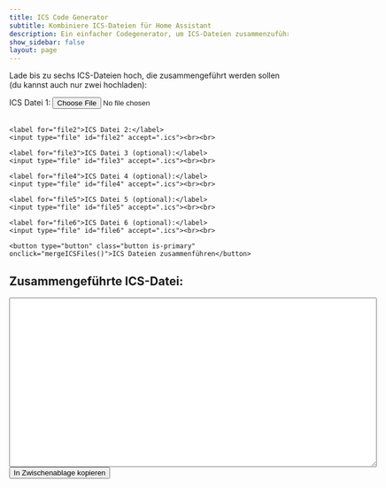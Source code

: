 ```yaml
---
title: ICS Code Generator
subtitle: Kombiniere ICS-Dateien für Home Assistant
description: Ein einfacher Codegenerator, um ICS-Dateien zusammenzuführen.
show_sidebar: false
layout: page
---
```


<p>Lade bis zu sechs ICS-Dateien hoch, die zusammengeführt werden sollen (du kannst auch nur zwei hochladen):</p>

<form>
    <label for="file1">ICS Datei 1:</label>
    <input type="file" id="file1" accept=".ics"><br><br>

    <label for="file2">ICS Datei 2:</label>
    <input type="file" id="file2" accept=".ics"><br><br>

    <label for="file3">ICS Datei 3 (optional):</label>
    <input type="file" id="file3" accept=".ics"><br><br>

    <label for="file4">ICS Datei 4 (optional):</label>
    <input type="file" id="file4" accept=".ics"><br><br>

    <label for="file5">ICS Datei 5 (optional):</label>
    <input type="file" id="file5" accept=".ics"><br><br>

    <label for="file6">ICS Datei 6 (optional):</label>
    <input type="file" id="file6" accept=".ics"><br><br>

    <button type="button" class="button is-primary" onclick="mergeICSFiles()">ICS Dateien zusammenführen</button>
</form>

<h2>Zusammengeführte ICS-Datei:</h2>
<textarea id="output" rows="20" cols="80" readonly></textarea>
<br>
<button class="button is-info" onclick="copyToClipboard()">In Zwischenablage kopieren</button>

<script>
function mergeICSFiles() {
    const files = [
        document.getElementById('file1').files[0],
        document.getElementById('file2').files[0],
        document.getElementById('file3').files[0],
        document.getElementById('file4').files[0],
        document.getElementById('file5').files[0],
        document.getElementById('file6').files[0]
    ];

    // Nur die Dateien verarbeiten, die tatsächlich hochgeladen wurden
    const validFiles = files.filter(file => file !== undefined);

    if (validFiles.length === 0) {
        alert("Bitte mindestens eine ICS-Datei hochladen.");
        return;
    }

    const readers = validFiles.map(file => {
        const reader = new FileReader();
        reader.readAsText(file);
        return reader;
    });

    Promise.all(readers.map(reader => new Promise((resolve) => {
        reader.onload = () => resolve(reader.result);
    })))
    .then(results => {
        if (validFiles.length === 1) {
            // Wenn nur eine Datei hochgeladen wurde, verarbeite nur diese
            const data = results[0];
            processSingleICSFile(data);
        } else {
            // Wenn mehrere Dateien hochgeladen wurden, führe sie zusammen
            const { mergedData, summaries } = mergeMultipleICS(results);
            document.getElementById('output').value = mergedData;
            displaySummaries(summaries);
        }
    });
}

function processSingleICSFile(data) {
    const lines = data.split('\n');
    let veventEntries = [];
    let summaries = new Set();

    lines.forEach(line => {
        veventEntries.push(line);

        // Finde den SUMMARY-Eintrag, bereinige ihn und speichere ihn im Set
        if (line.startsWith("SUMMARY:")) {
            const cleanedSummary = cleanSummary(line.replace("SUMMARY:", "").trim());
            summaries.add(cleanedSummary);
        }
    });

    // Kalenderdaten im Ausgabe-Textfeld anzeigen
    document.getElementById('output').value = lines.join("\n");

    // Zeige die zusammengefassten Einträge an
    displaySummaries(Array.from(summaries));
}

function mergeMultipleICS(filesData) {
    let result = "";
    let veventEntries = [];
    let summaries = new Set();

    // Verarbeite jede Datei, um die VEVENT-Einträge und die SUMMARYs zu extrahieren
    filesData.forEach(data => {
        const lines = data.split('\n');
        let insideEvent = false;

        lines.forEach(line => {
            if (line.trim() === "BEGIN:VEVENT") {
                insideEvent = true;
            }

            if (insideEvent) {
                veventEntries.push(line);

                // Finde den SUMMARY-Eintrag, bereinige ihn und speichere ihn im Set
                if (line.startsWith("SUMMARY:")) {
                    const cleanedSummary = cleanSummary(line.replace("SUMMARY:", "").trim());
                    summaries.add(cleanedSummary);
                }
            }

            if (line.trim() === "END:VEVENT") {
                insideEvent = false;
            }
        });
    });

    // Kalenderkopf hinzufügen (BEGIN:VCALENDAR)
    result += "BEGIN:VCALENDAR\n";
    
    // Alle VEVENT-Einträge hinzufügen
    result += veventEntries.join("\n") + "\n";

    // Kalenderende hinzufügen (END:VCALENDAR)
    result += "END:VCALENDAR\n";

    return { mergedData: result, summaries: Array.from(summaries) };
}

function cleanSummary(summary) {
    // Regulärer Ausdruck, um Ziffern, Daten oder Sonderzeichen am Ende des Summary zu entfernen
    return summary.replace(/\s[\d\.\-\/]+$/, ''); // Entfernt Ziffern und Sonderzeichen am Ende
}

function displaySummaries(summaries) {
    const summaryContainer = document.getElementById('summaryList');
    summaryContainer.innerHTML = ""; // Vorherige Inhalte löschen

    let umlautWarning = false;

    if (summaries.length > 0) {
        const summaryTitle = document.createElement("h2");
        summaryTitle.textContent = "Deine ICS enthält folgende Einträge (bearbeitbar):";
        summaryContainer.appendChild(summaryTitle);

        const summaryList = document.createElement("ol");
        summaries.forEach((summary, index) => {
            const listItem = document.createElement("li");

            // Eingabefeld für die Bearbeitung der SUMMARY-Einträge
            const inputField = document.createElement("input");
            inputField.type = "text";
            inputField.value = summary;
            inputField.id = `summary-input-${index}`;
            inputField.dataset.originalSummary = summary;
            listItem.appendChild(inputField);
            summaryList.appendChild(listItem);

            // Prüfe, ob der Eintrag Umlaute enthält
            if (/[äöüß]/i.test(summary)) {
                umlautWarning = true;
            }
        });
        summaryContainer.appendChild(summaryList);

        // Füge einen Button hinzu, um die Änderungen auf die zusammengeführte Datei anzuwenden
        const updateButton = document.createElement("button");
        updateButton.textContent = "Änderungen übernehmen";
        updateButton.className = "button is-primary";
        updateButton.onclick = updateSummaries;
        summaryContainer.appendChild(updateButton);

        // Zeige Warnung, falls Umlaute gefunden wurden
        updateUmlautWarning(umlautWarning);
    } else {
        summaryContainer.textContent = "Keine Einträge in der ICS-Datei gefunden.";
    }
}

function updateSummaries() {
    const updatedSummaries = [];

    // Sammle die aktualisierten Einträge aus den Eingabefeldern
    document.querySelectorAll("[id^=summary-input-]").forEach(input => {
        const originalSummary = input.dataset.originalSummary;
        const newSummary = input.value.trim();
        updatedSummaries.push({ original: originalSummary, updated: newSummary });
    });

    // Ersetze die zusammengeführte ICS-Datei mit den aktualisierten `SUMMARY`-Einträgen
    let updatedICS = document.getElementById('output').value;

    // Suche und ersetze die Einträge
    updatedSummaries.forEach(({ original, updated }) => {
        const regex = new RegExp(`SUMMARY:${original}`, 'g');
        updatedICS = updatedICS.replace(regex, `SUMMARY:${updated}`);
    });

    // Aktualisiere das Textfeld mit der neuen ICS-Datei
    document.getElementById('output').value = updatedICS;

    // Prüfe nach der Änderung erneut auf Umlaute
    let umlautWarning = updatedSummaries.some(summary => /[äöüß]/i.test(summary.updated));

    // Aktualisiere die Warnung
    updateUmlautWarning(umlautWarning);
}

function updateUmlautWarning(umlautWarning) {
    const warningElement = document.getElementById("umlautWarning");

    if (umlautWarning) {
        if (!warningElement) {
            const warningMessage = document.createElement("p");
            warningMessage.style.color = "red";
            warningMessage.id = "umlautWarning";
            warningMessage.textContent = "Warnung: Einige Einträge enthalten Umlaute (ä, ö, ü, ß). Diese können bei der Weiterverarbeitung zu Problemen führen.";
            document.getElementById("summaryList").appendChild(warningMessage);
        }
    } else {
        if (warningElement) {
            warningElement.remove();
        }
    }
}

function copyToClipboard() {
    var copyText = document.getElementById("output");
    copyText.select();
    document.execCommand("copy");
    alert("ICS-Datei in die Zwischenablage kopiert!");
}
</script>

<div id="summaryList"></div> <!-- Container für die Summary-Einträge -->
